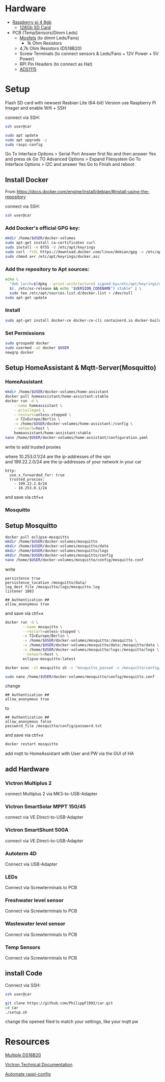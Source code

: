 # Hardware

* [Raspberry pi 4 8gb](https://amzn.eu/d/0oIf1Fr)
  * [128Gb SD Card](https://amzn.eu/d/2Dl5bnE)
* PCB (TempSensors/Dimm Leds)
  * [Mosfets](https://www.infineon.com/cms/de/product/power/mosfet/n-channel/irlb8721/) (to dimm Leds/Fans)
    * 1k Ohm Resistors
  * 4,7k Ohm Resistors (DS18B20)
  * Screw Terminals (to connect sensors & Leds/Fans + 12V Power + 5V Power)
  * RPI Pin Headers (to connect as Hat)
  * [ADS1115](https://amzn.eu/d/c3uFTyn)
  

# Setup

Flash SD card with newsest Rasbian Lite (64-bit) Version
use Raspberry Pi Imager and enable Wifi + SSH

connect via SSH:
```sh
ssh user@car
```

```sh
sudo apt update
sudo apt upgrade -y
sudo raspi-config
```

Go To Interface Options > Serial Port
Answer first No and then answer Yes and press ok
Go TO Advanced Options > Expand Filesystem
Go To Interface Options > I2C and answer Yes
Go to Finish and reboot


## Install Docker
From https://docs.docker.com/engine/install/debian/#install-using-the-repository


connect via SSH:
```sh
ssh user@car
```

### Add Docker's official GPG key:
```sh
mkdir /home/$USER/docker-volumes
sudo apt-get install ca-certificates curl
sudo install -m 0755 -d /etc/apt/keyrings
sudo curl -fsSL https://download.docker.com/linux/debian/gpg -o /etc/apt/keyrings/docker.asc
sudo chmod a+r /etc/apt/keyrings/docker.asc
```

### Add the repository to Apt sources:
```sh
echo \
  "deb [arch=$(dpkg --print-architecture) signed-by=/etc/apt/keyrings/docker.asc] https://download.docker.com/linux/debian \
  $(. /etc/os-release && echo "$VERSION_CODENAME") stable" | \
  sudo tee /etc/apt/sources.list.d/docker.list > /dev/null
sudo apt-get update
```

### Install
```sh
sudo apt-get install docker-ce docker-ce-cli containerd.io docker-buildx-plugin docker-compose-plugin
```
### Set Permissions

```sh
sudo groupadd docker
sudo usermod -aG docker $USER
newgrp docker
```

## Setup HomeAssistant & Mqtt-Server(Mosquitto)

### HomeAssistant 
```sh
mkdir /home/$USER/docker-volumes/home-assistant
docker pull homeassistant/home-assistant:stable
docker run -d \
    --name homeassistant \
    --privileged \
    --restart=unless-stopped \
    -e TZ=Europe/Berlin \
    -v /home/$USER/docker-volumes/home-assistant:/config \
    --network=host \
    homeassistant/home-assistant:stable
nano /home/$USER/docker-volumes/home-assistant/configuration.yaml
```

write to add trusted proxies

where 10.253.0.1/24 are the ip-addresses of the vpn\
and 199.22.2.0/24 are the ip-addresses of your network in your car

    http:
      use_x_forwarded_for: true
      trusted_proxies:
        - 199.22.2.0/24
        - 10.253.0.1/24
and save via ctrl+x 


### Mosquitto
## Setup Mosquitto

```sh
docker pull eclipse-mosquitto
mkdir /home/$USER/docker-volumes/mosquitto
mkdir /home/$USER/docker-volumes/mosquitto/data
mkdir /home/$USER/docker-volumes/mosquitto/logs
mkdir /home/$USER/docker-volumes/mosquitto/config
nano /home/$USER/docker-volumes/mosquitto/config/mosquitto.conf
```
write

    persistence true
    persistence_location /mosquitto/data/
    log_dest file /mosquitto/logs/mosquitto.log
    listener 1883

    ## Authentication ##
    allow_anonymous true
    
and save via ctrl+x 

```sh
docker run -d \
        --name mosquitto \
        --restart=unless-stopped \
        -e TZ=Europe/Berlin \
        -v /home/$USER/docker-volumes/mosquitto:/mosquitto \
        -v /home/$USER/docker-volumes/mosquitto/data:/mosquitto/data \
        -v /home/$USER/docker-volumes/mosquitto/logs:/mosquitto/logs \
        --network=host \
        eclipse-mosquitto:latest

docker exec -it mosquitto sh -c "mosquitto_passwd -c /mosquitto/config/password.txt hass"

sudo nano /home/$USER/docker-volumes/mosquitto/config/mosquitto.conf
```
change

    ## Authentication ##
    allow_anonymous true

to 

    ## Authentication ##
    allow_anonymous false
    password_file /mosquitto/config/password.txt

and save via ctrl+x 

```sh
docker restart mosquitto
```

add mqtt to HomeAssistant with User and PW via the GUI of HA
## add Hardware

### Victron Multiplus 2

connect Multiplus 2 via MK3-to-USB-Adapter

### Victron SmartSolar MPPT 150/45

connect via VE.Direct-to-USB-Adapter

### Victron SmartShunt 500A

connect via VE.Direct-to-USB-Adapter

### Autoterm 4D

Connect via USB-Adapter

### LEDs

Connect via Screwterminals to PCB

### Freshwater level sensor

Connect via Screwterminals to PCB

### Wastewater level sensor 

Connect via Screwterminals to PCB

### Temp Sensors

Connect via Screwterminals to PCB

## install Code 
Connect via SSH:

```sh
ssh user@car
```

```sh
git clone https://github.com/PhilippF1992/car.git
cd car
./setup.sh
```
change the opened filed to match your settings, like your mqtt pw

# Resources
[Multiple DS18B20](https://www.hackster.io/vinayyn/multiple-ds18b20-temp-sensors-interfacing-with-raspberry-pi-d8a6b0)

[Victron Technical Documentation](https://www.victronenergy.com/support-and-downloads/technical-information)

[Automate raspi-config](https://raspberrypi.stackexchange.com/questions/28907/how-could-one-automate-the-raspbian-raspi-config-setup)